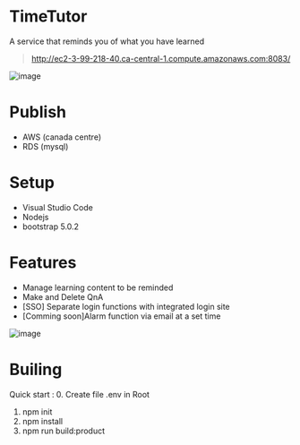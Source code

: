 # TimeTutor
A service that reminds you of what you have learned
> http://ec2-3-99-218-40.ca-central-1.compute.amazonaws.com:8083/

![image](https://github.com/junghakim2023/TimeTutor/assets/150854918/27680c4b-cb31-4002-be17-5e5a0d9bacf9)

# Publish
- AWS (canada centre)
- RDS (mysql)

# Setup
- Visual Studio Code
- Nodejs
- bootstrap 5.0.2

# Features
- Manage learning content to be reminded
- Make and Delete QnA
- [SSO] Separate login functions with integrated login site
- [Comming soon]Alarm function via email at a set time

![image](https://github.com/junghakim2023/TimeTutor/assets/150854918/b600bc1b-809f-4863-abce-39f1aa5a6f50)

# Builing
Quick start :
0. Create file .env in Root
1. npm init
2. npm install
3. npm run build:product

